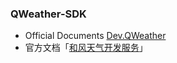 ### QWeather-SDK

* Official Documents [Dev.QWeather](https://dev.qweather.com/en/docs/configuration/ios-sdk-config/)
* 官方文档「[和风天气开发服务](https://dev.qweather.com/docs/configuration/ios-sdk-config/)」

